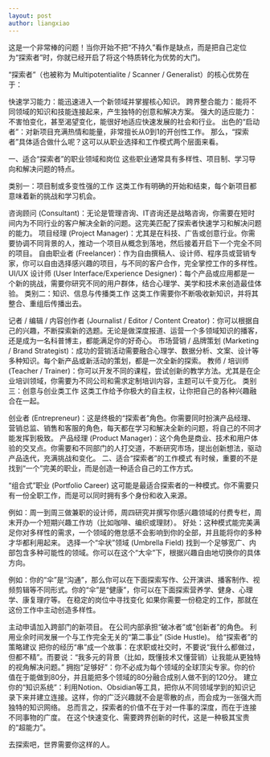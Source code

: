 ```yaml
---
layout: post
author: liangxiao
---
```


这是一个非常棒的问题！当你开始不把“不持久”看作是缺点，而是把自己定位为“探索者”时，你就已经开启了将这个特质转化为优势的大门。

“探索者”（也被称为 Multipotentialite / Scanner / Generalist）的核心优势在于：

快速学习能力：能迅速进入一个新领域并掌握核心知识。
跨界整合能力：能将不同领域的知识和技能连接起来，产生独特的创意和解决方案。
强大的适应能力：不害怕变化，甚至渴望变化，能很好地适应快速发展的社会和行业。
出色的“启动者”：对新项目充满热情和能量，非常擅长从0到1的开创性工作。
那么，“探索者”具体适合做什么呢？这可以从职业选择和工作模式两个层面来看。

一、适合“探索者”的职业领域和岗位
这些职业通常具有多样性、项目制、学习导向和解决问题的特点。

类别一：项目制或多变性强的工作
这类工作有明确的开始和结束，每个新项目都意味着新的挑战和学习机会。

咨询顾问 (Consultant)：无论是管理咨询、IT咨询还是战略咨询，你需要在短时间内为不同行业的客户解决全新的问题。这完美匹配了探索者快速学习和解决问题的能力。
项目经理 (Project Manager)：尤其是在科技、广告或创意行业。你需要协调不同背景的人，推动一个项目从概念到落地，然后接着开启下一个完全不同的项目。
自由职业者 (Freelancer)：作为自由撰稿人、设计师、程序员或营销专家，你可以自由选择感兴趣的项目，与不同的客户合作，完全掌控工作的多样性。
UI/UX 设计师 (User Interface/Experience Designer)：每个产品或应用都是一个新的挑战，需要你研究不同的用户群体，结合心理学、美学和技术来创造最佳体验。
类别二：知识、信息与传播类工作
这类工作需要你不断吸收新知识，并将其整合、重组后传播出去。

记者 / 编辑 / 内容创作者 (Journalist / Editor / Content Creator)：你可以根据自己的兴趣，不断探索新的选题。无论是做深度报道、运营一个多领域知识的播客，还是成为一名科普博主，都能满足你的好奇心。
市场营销 / 品牌策划 (Marketing / Brand Strategist)：成功的营销活动需要融合心理学、数据分析、文案、设计等多种知识。每个新产品或新活动的策划，都是一次全新的探索。
教师 / 培训师 (Teacher / Trainer)：你可以开发不同的课程，尝试创新的教学方法。尤其是在企业培训领域，你需要为不同公司和需求定制培训内容，主题可以千变万化。
类别三：创意与创业类工作
这类工作给予你极大的自主权，让你把自己的各种兴趣融合在一起。

创业者 (Entrepreneur)：这是终极的“探索者”角色。你需要同时扮演产品经理、营销总监、销售和客服的角色，每天都在学习和解决全新的问题，将自己的不同才能发挥到极致。
产品经理 (Product Manager)：这个角色是商业、技术和用户体验的交叉点。你需要和不同部门的人打交道，不断研究市场，提出创新想法，驱动产品迭代，充满挑战和变化。
二、适合“探索者”的工作模式
有时候，重要的不是找到“一个”完美的职业，而是创造一种适合自己的工作方式。

“组合式”职业 (Portfolio Career)
这可能是最适合探索者的一种模式。你不需要只有一份全职工作，而是可以同时拥有多个身份和收入来源。

例如：周一到周三做兼职的设计师，周四研究并撰写你感兴趣领域的付费专栏，周末开办一个短期兴趣工作坊（比如咖啡、编织或理财）。
好处：这种模式能完美满足你对多样性的需求，一个领域的倦怠感不会影响到你的全部，并且能将你的多种才华都利用起来。
选择一个“伞状”领域 (Umbrella Field)
找到一个足够宽广、内部包含多种可能性的领域。你可以在这个“大伞”下，根据兴趣自由地切换你的具体方向。

例如：你的“伞”是“沟通”，那么你可以在下面探索写作、公开演讲、播客制作、视频剪辑等不同形式。你的“伞”是“健康”，你可以在下面探索营养学、健身、心理学、康复理疗等。
在稳定的岗位中寻找变化
如果你需要一份稳定的工作，那就在这份工作中主动创造多样性。

主动申请加入跨部门的新项目。
在公司内部承担“破冰者”或“创新者”的角色。
利用业余时间发展一个与工作完全无关的“第二事业” (Side Hustle)。
给“探索者”的策略建议
把你的经历“串”成一个故事：在求职或社交时，不要说“我什么都做过，但都不精”。而要说：“我多元的背景（比如，既懂技术又懂营销）让我能从更独特的视角解决问题。”
拥抱“足够好”：你不必成为每个领域的全球顶尖专家。你的价值在于能做到80分，并且能把多个领域的80分融合成别人做不到的120分。
建立你的“知识系统”：利用Notion、Obsidian等工具，把你从不同领域学到的知识记录下来并建立连接。这样，你的广泛兴趣就不会是零散的点，而会成为一张强大而独特的知识网络。
总而言之，探索者的价值不在于对一件事的深度，而在于连接不同事物的广度。 在这个快速变化、需要跨界创新的时代，这是一种极其宝贵的“超能力”。

去探索吧，世界需要你这样的人。